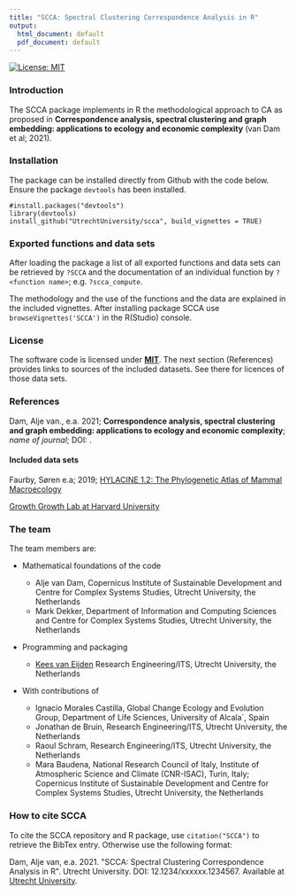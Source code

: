 ```yaml
---
title: "SCCA: Spectral Clustering Correspondence Analysis in R"
output:
  html_document: default
  pdf_document: default
---
```


[![License: MIT](https://img.shields.io/badge/License-MIT-green.svg)](https://opensource.org/licenses/MIT)


### Introduction

The SCCA package implements in R the methodological approach to CA as proposed in **Correspondence analysis, spectral clustering and graph embedding: applications to ecology and economic complexity** (van Dam et al; 2021).

### Installation

The package can be installed directly from Github with the code below. Ensure the package `devtools` has been installed.

```
#install.packages("devtools")
library(devtools)
install_github("UtrechtUniversity/scca", build_vignettes = TRUE)
```

### Exported functions and data sets

After loading the package a list of all exported functions and data sets can be retrieved by `?SCCA` and the documentation of an individual function by `?<function name>`; e.g. `?scca_compute`.

The methodology and the use of the functions and the data are explained in the included vignettes. After installing package SCCA use `browseVignettes('SCCA')` in the R(Studio) console.

### License

The software code is licensed under [**MIT**](https://opensource.org/licenses/MIT). The next section (References) provides links to 
sources of the included datasets. See there for licences of those data sets.

### References

Dam, Alje van., e.a. 2021; **Correspondence analysis, spectral clustering and graph embedding: applications to ecology and economic complexity**; *name of journal*; DOI: <doi>.

#### Included data sets
Faurby, Søren e.a; 2019; [HYLACINE 1.2: The Phylogenetic Atlas of Mammal Macroecology](https://datadryad.org/stash/dataset/doi:10.5061/dryad.bp26v20)

[Growth Growth Lab at Harvard University](http://atlas.cid.harvard.edu/about-data)

### The team

The team members are:

* Mathematical foundations  of the code
   - Alje van Dam, Copernicus Institute of Sustainable Development and Centre for Complex Systems Studies, Utrecht University, the Netherlands
   - Mark Dekker, Department of Information and Computing Sciences and Centre for Complex Systems Studies, Utrecht University, the Netherlands

* Programming and packaging
   - [Kees van Eijden](k.vaneijden@uu.nl) Research Engineering/ITS, Utrecht University, the Netherlands

* With contributions of
   - Ignacio Morales Castilla, Global Change Ecology and Evolution Group, Department of Life Sciences, University of Alcala´, Spain 
   - Jonathan de Bruin, Research Engineering/ITS, Utrecht University, the Netherlands
   - Raoul Schram, Research Engineering/ITS, Utrecht University, the Netherlands
   - Mara Baudena, National Research Council of Italy, Institute of Atmospheric Science and Climate (CNR-ISAC), Turin, Italy; Copernicus Institute of Sustainable Development and Centre for Complex Systems Studies, Utrecht University, the Netherlands



### How to cite SCCA

To cite the SCCA repository and R package, use `citation("SCCA")` to retrieve the BibTex entry. Otherwise use the following format:

Dam, Alje van, e.a. 2021. "SCCA: Spectral Clustering Correspondence Analysis in R". Utrecht University. DOI: 12.1234/xxxxxx.1234567.
Available at [Utrecht University](https://github.com/UtrechtUniversity/SCCA). 


